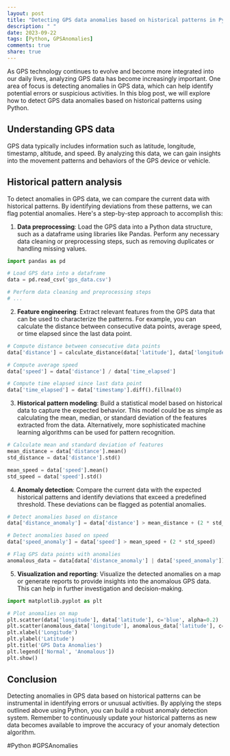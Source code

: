 ```yaml
---
layout: post
title: "Detecting GPS data anomalies based on historical patterns in Python"
description: " "
date: 2023-09-22
tags: [Python, GPSAnomalies]
comments: true
share: true
---
```


As GPS technology continues to evolve and become more integrated into our daily lives, analyzing GPS data has become increasingly important. One area of focus is detecting anomalies in GPS data, which can help identify potential errors or suspicious activities. In this blog post, we will explore how to detect GPS data anomalies based on historical patterns using Python.

## Understanding GPS data

GPS data typically includes information such as latitude, longitude, timestamp, altitude, and speed. By analyzing this data, we can gain insights into the movement patterns and behaviors of the GPS device or vehicle.

## Historical pattern analysis

To detect anomalies in GPS data, we can compare the current data with historical patterns. By identifying deviations from these patterns, we can flag potential anomalies. Here's a step-by-step approach to accomplish this:

1. **Data preprocessing**: Load the GPS data into a Python data structure, such as a dataframe using libraries like Pandas. Perform any necessary data cleaning or preprocessing steps, such as removing duplicates or handling missing values.

```python
import pandas as pd

# Load GPS data into a dataframe
data = pd.read_csv('gps_data.csv')

# Perform data cleaning and preprocessing steps
# ...
```

2. **Feature engineering**: Extract relevant features from the GPS data that can be used to characterize the patterns. For example, you can calculate the distance between consecutive data points, average speed, or time elapsed since the last data point.

```python
# Compute distance between consecutive data points
data['distance'] = calculate_distance(data['latitude'], data['longitude'])

# Compute average speed
data['speed'] = data['distance'] / data['time_elapsed']

# Compute time elapsed since last data point
data['time_elapsed'] = data['timestamp'].diff().fillna(0)
```

3. **Historical pattern modeling**: Build a statistical model based on historical data to capture the expected behavior. This model could be as simple as calculating the mean, median, or standard deviation of the features extracted from the data. Alternatively, more sophisticated machine learning algorithms can be used for pattern recognition.

```python
# Calculate mean and standard deviation of features
mean_distance = data['distance'].mean()
std_distance = data['distance'].std()

mean_speed = data['speed'].mean()
std_speed = data['speed'].std()
```

4. **Anomaly detection**: Compare the current data with the expected historical patterns and identify deviations that exceed a predefined threshold. These deviations can be flagged as potential anomalies.

```python
# Detect anomalies based on distance
data['distance_anomaly'] = data['distance'] > mean_distance + (2 * std_distance)

# Detect anomalies based on speed
data['speed_anomaly'] = data['speed'] > mean_speed + (2 * std_speed)

# Flag GPS data points with anomalies
anomalous_data = data[data['distance_anomaly'] | data['speed_anomaly']]
```

5. **Visualization and reporting**: Visualize the detected anomalies on a map or generate reports to provide insights into the anomalous GPS data. This can help in further investigation and decision-making.

```python
import matplotlib.pyplot as plt

# Plot anomalies on map
plt.scatter(data['longitude'], data['latitude'], c='blue', alpha=0.2)
plt.scatter(anomalous_data['longitude'], anomalous_data['latitude'], c='red', alpha=0.5)
plt.xlabel('Longitude')
plt.ylabel('Latitude')
plt.title('GPS Data Anomalies')
plt.legend(['Normal', 'Anomalous'])
plt.show()
```

## Conclusion

Detecting anomalies in GPS data based on historical patterns can be instrumental in identifying errors or unusual activities. By applying the steps outlined above using Python, you can build a robust anomaly detection system. Remember to continuously update your historical patterns as new data becomes available to improve the accuracy of your anomaly detection algorithm.

#Python #GPSAnomalies